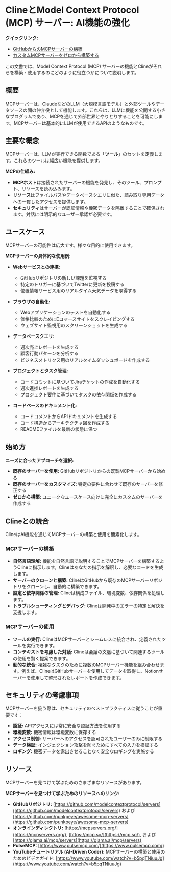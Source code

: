 # ClineとModel Context Protocol (MCP) サーバー: AI機能の強化

**クイックリンク:**

-   [GitHubからのMCPサーバーの構築](mcp-server-from-github.md)
-   [カスタムMCPサーバーをゼロから構築する](mcp-server-from-scratch.md)

この文書では、Model Context Protocol (MCP) サーバーの機能とClineがそれらを構築・使用するのにどのように役立つかについて説明します。

## 概要

MCPサーバーは、ClaudeなどのLLM（大規模言語モデル）と外部ツールやデータソースの間の仲介役として機能します。これらは、LLMに機能を公開する小さなプログラムであり、MCPを通じて外部世界とやりとりすることを可能にします。MCPサーバーは基本的にLLMが使用できるAPIのようなものです。

## 主要な概念

MCPサーバーは、LLMが実行できる関数である「**ツール**」のセットを定義します。これらのツールは幅広い機能を提供します。

**MCPの仕組み:**

-   **MCPホスト**は接続されたサーバーの機能を発見し、そのツール、プロンプト、リソースを読み込みます。
-   **リソース**はファイルパスやデータベースクエリに似た、読み取り専用データへの一貫したアクセスを提供します。
-   **セキュリティ**はサーバーが認証情報や機密データを隔離することで確保されます。対話には明示的なユーザー承認が必要です。

## ユースケース

MCPサーバーの可能性は広大です。様々な目的に使用できます。

**MCPサーバーの具体的な使用例:**

-   **Webサービスとの連携:**

    -   GitHubリポジトリの新しい課題を監視する
    -   特定のトリガーに基づいてTwitterに更新を投稿する
    -   位置情報サービス用のリアルタイム天気データを取得する

-   **ブラウザの自動化:**

    -   Webアプリケーションのテストを自動化する
    -   価格比較のためにEコマースサイトをスクレイピングする
    -   ウェブサイト監視用のスクリーンショットを生成する

-   **データベースクエリ:**

    -   週次売上レポートを生成する
    -   顧客行動パターンを分析する
    -   ビジネスメトリクス用のリアルタイムダッシュボードを作成する

-   **プロジェクトとタスク管理:**

    -   コードコミットに基づいてJiraチケットの作成を自動化する
    -   週次進捗レポートを生成する
    -   プロジェクト要件に基づいてタスクの依存関係を作成する

-   **コードベースのドキュメント化:**
    -   コードコメントからAPIドキュメントを生成する
    -   コード構造からアーキテクチャ図を作成する
    -   READMEファイルを最新の状態に保つ

## 始め方

**ニーズに合ったアプローチを選択:**

-   **既存のサーバーを使用:** GitHubリポジトリからの既製MCPサーバーから始める
-   **既存のサーバーをカスタマイズ:** 特定の要件に合わせて既存のサーバーを修正する
-   **ゼロから構築:** ユニークなユースケース向けに完全にカスタムのサーバーを作成する

## Clineとの統合

ClineはAI機能を通じてMCPサーバーの構築と使用を簡素化します。

### MCPサーバーの構築

-   **自然言語理解:** 機能を自然言語で説明することでMCPサーバーを構築するようClineに指示します。Clineはあなたの指示を解釈し、必要なコードを生成します。
-   **サーバーのクローンと構築:** ClineはGitHubから既存のMCPサーバーリポジトリをクローンし、自動的に構築できます。
-   **設定と依存関係の管理:** Clineは構成ファイル、環境変数、依存関係を処理します。
-   **トラブルシューティングとデバッグ:** Clineは開発中のエラーの特定と解決を支援します。

### MCPサーバーの使用

-   **ツールの実行:** ClineはMCPサーバーとシームレスに統合され、定義されたツールを実行できます。
-   **コンテキストを考慮した対話:** Clineは会話の文脈に基づいて関連するツールの使用を賢く提案できます。
-   **動的な統合:** 複雑なタスクのために複数のMCPサーバー機能を組み合わせます。例えば、ClineはGitHubサーバーを使用してデータを取得し、Notionサーバーを使用して整形されたレポートを作成できます。

## セキュリティの考慮事項

MCPサーバーを扱う際は、セキュリティのベストプラクティスに従うことが重要です：

-   **認証:** APIアクセスには常に安全な認証方法を使用する
-   **環境変数:** 機密情報は環境変数に保存する
-   **アクセス制御:** サーバーへのアクセスを認可されたユーザーのみに制限する
-   **データ検証:** インジェクション攻撃を防ぐためにすべての入力を検証する
-   **ロギング:** 機密データを露出させることなく安全なロギングを実施する

## リソース

MCPサーバーを見つけて学ぶためのさまざまなリソースがあります。

**MCPサーバーを見つけて学ぶためのリソースへのリンク:**

-   **GitHubリポジトリ:** [https://github.com/modelcontextprotocol/servers](https://github.com/modelcontextprotocol/servers) および [https://github.com/punkpeye/awesome-mcp-servers](https://github.com/punkpeye/awesome-mcp-servers)
-   **オンラインディレクトリ:** [https://mcpservers.org/](https://mcpservers.org/), [https://mcp.so/](https://mcp.so/), および [https://glama.ai/mcp/servers](https://glama.ai/mcp/servers)
-   **PulseMCP:** [https://www.pulsemcp.com/](https://www.pulsemcp.com/)
-   **YouTubeチュートリアル (AI-Driven Coder):** MCPサーバーの構築と使用のためのビデオガイド: [https://www.youtube.com/watch?v=b5pqTNiuuJg](https://www.youtube.com/watch?v=b5pqTNiuuJg)
